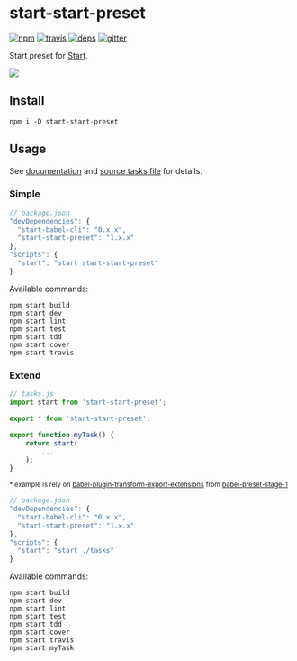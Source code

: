 # start-start-preset

[![npm](https://img.shields.io/npm/v/start-start-preset.svg?style=flat-square)](https://www.npmjs.com/package/start-start-preset)
[![travis](http://img.shields.io/travis/start-runner/start-preset.svg?style=flat-square)](https://travis-ci.org/start-runner/start-preset)
[![deps](https://img.shields.io/gemnasium/start-runner/start-preset.svg?style=flat-square)](https://gemnasium.com/start-runner/start-preset)
[![gitter](https://img.shields.io/badge/gitter-join_chat_%E2%86%92-00d06f.svg?style=flat-square)](https://gitter.im/start-runner/start)

Start preset for [Start](https://github.com/start-runner/start).

![](http://funkyimg.com/i/27yzy.gif)

## Install

```
npm i -D start-start-preset
```

## Usage

See [documentation](https://github.com/start-runner/start#readme) and [source tasks file](lib/index.js) for details.

### Simple

```js
// package.json
"devDependencies": {
  "start-babel-cli": "0.x.x",
  "start-start-preset": "1.x.x"
},
"scripts": {
  "start": "start start-start-preset"
}
```

Available commands:

```
npm start build
npm start dev
npm start lint
npm start test
npm start tdd
npm start cover
npm start travis
```

### Extend

```js
// tasks.js
import start from 'start-start-preset';

export * from 'start-start-preset';

export function myTask() {
    return start(
        ...
    );
}
```

<sup>* example is rely on [babel-plugin-transform-export-extensions](https://babeljs.io/docs/plugins/transform-export-extensions/) from [babel-preset-stage-1](https://babeljs.io/docs/plugins/preset-stage-1/)</sup>

```js
// package.json
"devDependencies": {
  "start-babel-cli": "0.x.x",
  "start-start-preset": "1.x.x"
},
"scripts": {
  "start": "start ./tasks"
}
```

Available commands:

```
npm start build
npm start dev
npm start lint
npm start test
npm start tdd
npm start cover
npm start travis
npm start myTask
```
